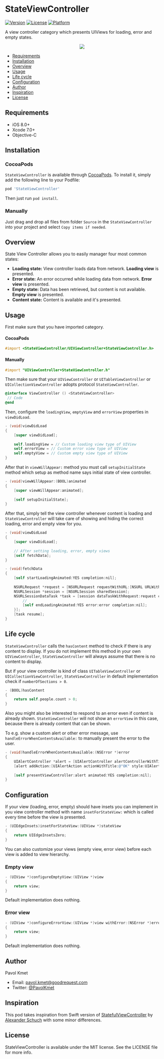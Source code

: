 # StateViewController

[![Version](https://img.shields.io/cocoapods/v/StateViewController.svg?style=flat)](http://cocoapods.org/pods/StateViewController)
[![License](https://img.shields.io/cocoapods/l/StateViewController.svg?style=flat)](http://cocoapods.org/pods/StateViewController)
[![Platform](https://img.shields.io/cocoapods/p/StateViewController.svg?style=flat)](http://cocoapods.org/pods/StateViewController)

A view controller category which presents UIViews for loading, error and empty states.

<p align="center"> 
<img src=Resources/StateViewController-Gif.gif>
</p>

- [Requirements](#requirements)
- [Installation](#installation)
- [Overview](#overview)
- [Usage](#usage)
- [Life cycle](#life-cycle)
- [Configuration](#configuration)
- [Author](#author)
- [Inspiration](#inspiration)
- [License](#license)

## Requirements

- iOS 8.0+
- Xcode 7.0+
- Objective-C

## Installation

### CocoaPods

`StateViewController` is available through [CocoaPods](http://cocoapods.org). To install
it, simply add the following line to your Podfile:

```ruby
pod 'StateViewController'
```

Then just run `pod install`.

### Manually

Just drag and drop all files from folder `Source` in the `StateViewController` into your project and select `Copy items if needed`.

## Overview

State View Controller allows you to easily manager four most common states:

* **Loading state:** View controller loads data from network. **Loading view** is presented.
* **Error state:** An error occurred while loading data from network. **Error view** is presented.
* **Empty state:** Data has been retrieved, but content is not available. **Empty view** is presented.
* **Content state:** Content is available and it's presented.

## Usage

First make sure that you have imported category.

#### CocoaPods

```objective-c
#import <StateViewController/UIViewController+StateViewController.h>
```

#### Manually

```objective-c
#import "UIViewController+StateViewController.h"
```

Then make sure that your `UIViewController` or `UITableViewController` or `UICollectionViewController` adopts protocol `StateViewController`.

```objective-c
@interface ViewController () <StateViewController>
 // Code
@end
```

Then, configure the `loadingView`, `emptyView` and `errorView` properties in `viewDidLoad`.

```objective-c
- (void)viewDidLoad
{
    [super viewDidLoad];
    
    self.loadingView = // Custom loading view type of UIView
    self.errorView = // Custom error view type of UIView
    self.emptyView = // Custom empty view type of UIView
}
```

After that in `viewWillAppear:` method you must call `setupInitialState` method which setup as method name says initial state of view controller.

```objective-c
- (void)viewWillAppear:(BOOL)animated
{
    [super viewWillAppear:animated];
    
    [self setupInitialState];
}
```

After that, simply tell the view controller whenever content is loading and `StateViewController` will take care of showing and hiding the correct loading, error and empty view for you.

```objective-c
- (void)viewDidLoad
{
    [super viewDidLoad];
    
    // After setting loading, error, empty views
    [self fetchData];
}

- (void)fetchData
{
    [self startLoadingAnimated:YES completion:nil];
    
    NSURLRequest *request = [NSURLRequest requestWithURL:[NSURL URLWithString:@"http://example.com"]];
    NSURLSession *session = [NSURLSession sharedSession];
    NSURLSessionDataTask *task = [session dataTaskWithRequest:request completionHandler: ^(NSData *data, NSURLResponse *response, NSError *error) {
        //
        [self endLoadingAnimated:YES error:error completion:nil];
    }];
    [task resume];
}
```

## Life cycle

`StateViewController` calls the `hasContent` method to check if there is any content to display. If you do not implement this method in your own `UIViewController`, `StateViewController` will always assume that there is no content to display. 

But if your view controller is kind of class `UITableViewController` or `UICollectionViewController`, `StateViewController` in default implementation check if `numberOfSections > 0`.

```objective-c
- (BOOL)hasContent
{
    return self.people.count > 0;
}
```

Also you might also be interested to respond to an error even if content is already shown. `StateViewController` will not show an `errorView` in this case, because there is already content that can be shown.

To e.g. show a custom alert or other error message, use `handleErrorWhenContentsAvailable:` to manually present the error to the user.

```objective-c
- (void)handleErrorWhenContentsAvailable:(NSError *)error
{
    UIAlertController *alert = [UIAlertController alertControllerWithTitle:@"Error" message:error.localizedDescription preferredStyle:UIAlertControllerStyleAlert];
    [alert addAction:[UIAlertAction actionWithTitle:@"OK" style:UIAlertActionStyleDefault handler:nil]];
    
    [self presentViewController:alert animated:YES completion:nil];
}
```

## Configuration

If your view (loading, error, empty) should have insets you can implement in you view controller method with name `insetForStateView:` which is called every time before the view is presented.

```objective-c
- (UIEdgeInsets)insetForStateView:(UIView *)stateView
{
    return UIEdgeInsetsZero;
}
```

You can also customize your views (empty view, error view) before each view is added to view hierarchy.

### Empty view

```objective-c
- (UIView *)configureEmptyView:(UIView *)view
{
    return view;
}
```

Default implementation does nothing.

### Error view

```objective-c
- (UIView *)configureErrorView:(UIView *)view withError:(NSError *)error
{
    return view;
}
```

Default implementation does nothing.

## Author

Pavol Kmet

- Email: [pavol.kmet@goodrequest.com](mailto:pavol.kmet@goodrequest.com)
- Twitter: [@PavolKmet](https://twitter.com/PavolKmet)

## Inspiration

This pod takes inspiration from Swift version of [StatefulViewController](https://github.com/aschuch/StatefulViewController) by [Alexander Schuch](https://twitter.com/schuchalexander) with some minor differences.

## License

StateViewController is available under the MIT license. See the LICENSE file for more info.
